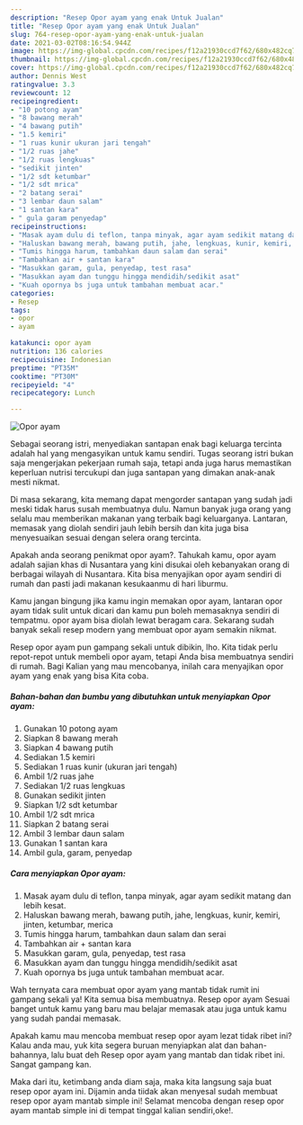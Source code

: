 ```yaml
---
description: "Resep Opor ayam yang enak Untuk Jualan"
title: "Resep Opor ayam yang enak Untuk Jualan"
slug: 764-resep-opor-ayam-yang-enak-untuk-jualan
date: 2021-03-02T08:16:54.944Z
image: https://img-global.cpcdn.com/recipes/f12a21930ccd7f62/680x482cq70/opor-ayam-foto-resep-utama.jpg
thumbnail: https://img-global.cpcdn.com/recipes/f12a21930ccd7f62/680x482cq70/opor-ayam-foto-resep-utama.jpg
cover: https://img-global.cpcdn.com/recipes/f12a21930ccd7f62/680x482cq70/opor-ayam-foto-resep-utama.jpg
author: Dennis West
ratingvalue: 3.3
reviewcount: 12
recipeingredient:
- "10 potong ayam"
- "8 bawang merah"
- "4 bawang putih"
- "1.5 kemiri"
- "1 ruas kunir ukuran jari tengah"
- "1/2 ruas jahe"
- "1/2 ruas lengkuas"
- "sedikit jinten"
- "1/2 sdt ketumbar"
- "1/2 sdt mrica"
- "2 batang serai"
- "3 lembar daun salam"
- "1 santan kara"
- " gula garam penyedap"
recipeinstructions:
- "Masak ayam dulu di teflon, tanpa minyak, agar ayam sedikit matang dan lebih kesat."
- "Haluskan bawang merah, bawang putih, jahe, lengkuas, kunir, kemiri, jinten, ketumbar, merica"
- "Tumis hingga harum, tambahkan daun salam dan serai"
- "Tambahkan air + santan kara"
- "Masukkan garam, gula, penyedap, test rasa"
- "Masukkan ayam dan tunggu hingga mendidih/sedikit asat"
- "Kuah opornya bs juga untuk tambahan membuat acar."
categories:
- Resep
tags:
- opor
- ayam

katakunci: opor ayam 
nutrition: 136 calories
recipecuisine: Indonesian
preptime: "PT35M"
cooktime: "PT30M"
recipeyield: "4"
recipecategory: Lunch

---
```



![Opor ayam](https://img-global.cpcdn.com/recipes/f12a21930ccd7f62/680x482cq70/opor-ayam-foto-resep-utama.jpg)

Sebagai seorang istri, menyediakan santapan enak bagi keluarga tercinta adalah hal yang mengasyikan untuk kamu sendiri. Tugas seorang istri bukan saja mengerjakan pekerjaan rumah saja, tetapi anda juga harus memastikan keperluan nutrisi tercukupi dan juga santapan yang dimakan anak-anak mesti nikmat.

Di masa  sekarang, kita memang dapat mengorder santapan yang sudah jadi meski tidak harus susah membuatnya dulu. Namun banyak juga orang yang selalu mau memberikan makanan yang terbaik bagi keluarganya. Lantaran, memasak yang diolah sendiri jauh lebih bersih dan kita juga bisa menyesuaikan sesuai dengan selera orang tercinta. 



Apakah anda seorang penikmat opor ayam?. Tahukah kamu, opor ayam adalah sajian khas di Nusantara yang kini disukai oleh kebanyakan orang di berbagai wilayah di Nusantara. Kita bisa menyajikan opor ayam sendiri di rumah dan pasti jadi makanan kesukaanmu di hari liburmu.

Kamu jangan bingung jika kamu ingin memakan opor ayam, lantaran opor ayam tidak sulit untuk dicari dan kamu pun boleh memasaknya sendiri di tempatmu. opor ayam bisa diolah lewat beragam cara. Sekarang sudah banyak sekali resep modern yang membuat opor ayam semakin nikmat.

Resep opor ayam pun gampang sekali untuk dibikin, lho. Kita tidak perlu repot-repot untuk membeli opor ayam, tetapi Anda bisa membuatnya sendiri di rumah. Bagi Kalian yang mau mencobanya, inilah cara menyajikan opor ayam yang enak yang bisa Kita coba.

<!--inarticleads1-->

##### Bahan-bahan dan bumbu yang dibutuhkan untuk menyiapkan Opor ayam:

1. Gunakan 10 potong ayam
1. Siapkan 8 bawang merah
1. Siapkan 4 bawang putih
1. Sediakan 1.5 kemiri
1. Sediakan 1 ruas kunir (ukuran jari tengah)
1. Ambil 1/2 ruas jahe
1. Sediakan 1/2 ruas lengkuas
1. Gunakan sedikit jinten
1. Siapkan 1/2 sdt ketumbar
1. Ambil 1/2 sdt mrica
1. Siapkan 2 batang serai
1. Ambil 3 lembar daun salam
1. Gunakan 1 santan kara
1. Ambil  gula, garam, penyedap




<!--inarticleads2-->

##### Cara menyiapkan Opor ayam:

1. Masak ayam dulu di teflon, tanpa minyak, agar ayam sedikit matang dan lebih kesat.
1. Haluskan bawang merah, bawang putih, jahe, lengkuas, kunir, kemiri, jinten, ketumbar, merica
1. Tumis hingga harum, tambahkan daun salam dan serai
1. Tambahkan air + santan kara
1. Masukkan garam, gula, penyedap, test rasa
1. Masukkan ayam dan tunggu hingga mendidih/sedikit asat
1. Kuah opornya bs juga untuk tambahan membuat acar.




Wah ternyata cara membuat opor ayam yang mantab tidak rumit ini gampang sekali ya! Kita semua bisa membuatnya. Resep opor ayam Sesuai banget untuk kamu yang baru mau belajar memasak atau juga untuk kamu yang sudah pandai memasak.

Apakah kamu mau mencoba membuat resep opor ayam lezat tidak ribet ini? Kalau anda mau, yuk kita segera buruan menyiapkan alat dan bahan-bahannya, lalu buat deh Resep opor ayam yang mantab dan tidak ribet ini. Sangat gampang kan. 

Maka dari itu, ketimbang anda diam saja, maka kita langsung saja buat resep opor ayam ini. Dijamin anda tiidak akan menyesal sudah membuat resep opor ayam mantab simple ini! Selamat mencoba dengan resep opor ayam mantab simple ini di tempat tinggal kalian sendiri,oke!.

